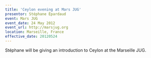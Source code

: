 ```yaml
---
title: 'Ceylon evening at Mars JUG'
presentor: Stéphane Épardaud
event: Mars JUG
event_date: 24 May 2012
event_url: http://marsjug.org
location: Marseille, France
effective_date: 20120524
---
```

Stéphane will be giving an introduction to Ceylon at the Marseille JUG.
